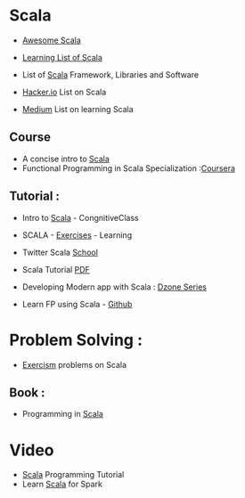 # Scala 
* [Awesome Scala](https://github.com/lauris/awesome-scala) 
* [Learning List of Scala](https://github.com/bwwinthehouse/learning_scala)
* List of [Scala](https://scala.libhunt.com/) Framework, Libraries and Software
* [Hacker.io](https://hackr.io/tutorials/learn-scala) List on Scala

* [Medium](https://blog.codacy.com/how-to-learn-scala-cb53c5eb5ff6) List on learning Scala

## Course
* A concise intro to [Scala](http://people.cs.ksu.edu/~schmidt/705a/Scala/A%20Concise%20Introduction%20to%20Scala.htm)
* Functional Programming in Scala Specialization :[Coursera](https://www.coursera.org/specializations/scala)

## Tutorial :
* Intro to [Scala](https://cognitiveclass.ai/courses/introduction-to-scala/) - CongnitiveClass
* SCALA - [Exercises](https://www.scala-exercises.org/) - Learning
* Twitter Scala [School](https://twitter.github.io/scala_school/)
* Scala Tutorial [PDF](http://people.cs.ksu.edu/~schmidt/705a/Scala/scala_tutorial.pdf)

* Developing Modern app with Scala : [Dzone Series](https://www.javacodegeeks.com/2016/11/scala-tutorial-developing-modern-applications.html)

* Learn FP using Scala - [Github](https://github.com/dehun/learn-fp/)

# Problem Solving :
* [Exercism](http://exercism.io/languages/scala/about) problems on Scala

## Book :
* Programming in [Scala](http://people.cs.ksu.edu/~schmidt/705a/Scala/Programming-in-Scala.pdf)

# Video 
* [Scala](https://www.youtube.com/playlist?list=PLFhNzVKP1pVozy2fbIWMAeq0Ka-VEnHr4) Programming Tutorial
* Learn [Scala](https://www.youtube.com/playlist?list=PLf0swTFhTI8rv85gSUEyBxN6fdv5D2E0C) for Spark

